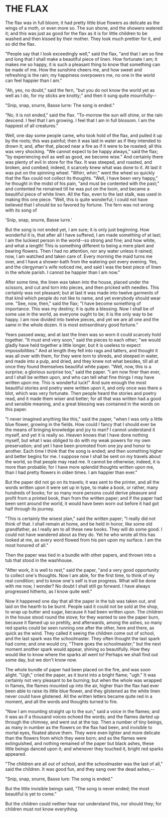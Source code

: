 # THE FLAX

The flax was in full bloom; it had pretty little blue flowers as
delicate as the wings of a moth, or even more so. The sun shone, and
the showers watered it; and this was just as good for the flax as it
is for little children to be washed and then kissed by their mother.
They look much prettier for it, and so did the flax.

"People say that I look exceedingly well," said the flax, "and
that I am so fine and long that I shall make a beautiful piece of
linen. How fortunate I am; it makes me so happy, it is such a pleasant
thing to know that something can be made of me. How the sunshine
cheers me, and how sweet and refreshing is the rain; my happiness
overpowers me, no one in the world can feel happier than I am."

"Ah, yes, no doubt," said the fern, "but you do not know the world
yet as well as I do, for my sticks are knotty;" and then it sung quite
mournfully--

  "Snip, snap, snurre,
   Basse lurre:
   The song is ended."


"No, it is not ended," said the flax. "To-morrow the sun will
shine, or the rain descend. I feel that I am growing. I feel that I am
in full blossom. I am the happiest of all creatures."

Well, one day some people came, who took hold of the flax, and
pulled it up by the roots; this was painful; then it was laid in water
as if they intended to drown it; and, after that, placed near a fire
as if it were to be roasted; all this was very shocking. "We cannot
expect to be happy always," said the flax; "by experiencing evil as
well as good, we become wise." And certainly there was plenty of
evil in store for the flax. It was steeped, and roasted, and broken,
and combed; indeed, it scarcely knew what was done to it. At last it
was put on the spinning wheel. "Whirr, whirr," went the wheel so
quickly that the flax could not collect its thoughts. "Well, I have
been very happy," he thought in the midst of his pain, "and must be
contented with the past;" and contented he remained till he was put on
the loom, and became a beautiful piece of white linen. All the flax,
even to the last stalk, was used in making this one piece. "Well, this
is quite wonderful; I could not have believed that I should be so
favored by fortune. The fern was not wrong with its song of

  'Snip, snap, snurre,
  Basse lurre.'

But the song is not ended yet, I am sure; it is only just beginning.
How wonderful it is, that after all I have suffered, I am made
something of at last; I am the luckiest person in the world--so strong
and fine; and how white, and what a length! This is something
different to being a mere plant and bearing flowers. Then I had no
attention, nor any water unless it rained; now, I am watched and taken
care of. Every morning the maid turns me over, and I have a
shower-bath from the watering-pot every evening. Yes, and the
clergyman's wife noticed me, and said I was the best piece of linen in
the whole parish. I cannot be happier than I am now."

After some time, the linen was taken into the house, placed
under the scissors, and cut and torn into pieces, and then pricked
with needles. This certainly was not pleasant; but at last it was made
into twelve garments of that kind which people do not like to name,
and yet everybody should wear one. "See, now, then," said the flax; "I
have become something of importance. This was my destiny; it is
quite a blessing. Now I shall be of some use in the world, as everyone
ought to be; it is the only way to be happy. I am now divided into
twelve pieces, and yet we are all one and the same in the whole dozen.
It is most extraordinary good fortune."

Years passed away, and at last the linen was so worn it could
scarcely hold together. "It must end very soon," said the pieces to
each other; "we would gladly have held together a little longer, but
it is useless to expect impossibilities." And at length they fell into
rags and tatters, and thought it was all over with them, for they were
torn to shreds, and steeped in water, and made into a pulp, and dried,
and they knew not what besides, till all at once they found themselves
beautiful white paper. "Well, now, this is a surprise; a glorious
surprise too," said the paper. "I am now finer than ever, and I
shall be written upon, and who can tell what fine things I may have
written upon me. This is wonderful luck!" And sure enough the most
beautiful stories and poetry were written upon it, and only once was
there a blot, which was very fortunate. Then people heard the
stories and poetry read, and it made them wiser and better; for all
that was written had a good and sensible meaning, and a great blessing
was contained in the words on this paper.

"I never imagined anything like this," said the paper, "when I was
only a little blue flower, growing in the fields. How could I fancy
that I should ever be the means of bringing knowledge and joy to
man? I cannot understand it myself, and yet it is really so. Heaven
knows that I have done nothing myself, but what I was obliged to do
with my weak powers for my own preservation; and yet I have been
promoted from one joy and honor to another. Each time I think that the
song is ended; and then something higher and better begins for me. I
suppose now I shall be sent on my travels about the world, so that
people may read me. It cannot be otherwise; indeed, it is more than
probable; for I have more splendid thoughts written upon me, than I
had pretty flowers in olden times. I am happier than ever."

But the paper did not go on its travels; it was sent to the
printer, and all the words written upon it were set up in type, to
make a book, or rather, many hundreds of books; for so many more
persons could derive pleasure and profit from a printed book, than
from the written paper; and if the paper had been sent around the
world, it would have been worn out before it had got half through
its journey.

"This is certainly the wisest plan," said the written paper; "I
really did not think of that. I shall remain at home, and be held in
honor, like some old grandfather, as I really am to all these new
books. They will do some good. I could not have wandered about as they
do. Yet he who wrote all this has looked at me, as every word flowed
from his pen upon my surface. I am the most honored of all."

Then the paper was tied in a bundle with other papers, and
thrown into a tub that stood in the washhouse.

"After work, it is well to rest," said the paper, "and a very good
opportunity to collect one's thoughts. Now I am able, for the first
time, to think of my real condition; and to know one's self is true
progress. What will be done with me now, I wonder? No doubt I shall
still go forward. I have always progressed hitherto, as I know quite
well."

Now it happened one day that all the paper in the tub was taken
out, and laid on the hearth to be burnt. People said it could not be
sold at the shop, to wrap up butter and sugar, because it had been
written upon. The children in the house stood round the stove; for
they wanted to see the paper burn, because it flamed up so prettily,
and afterwards, among the ashes, so many red sparks could be seen
running one after the other, here and there, as quick as the wind.
They called it seeing the children come out of school, and the last
spark was the schoolmaster. They often thought the last spark had
come; and one would cry, "There goes the schoolmaster;" but the next
moment another spark would appear, shining so beautifully. How they
would like to know where the sparks all went to! Perhaps we shall find
out some day, but we don't know now.

The whole bundle of paper had been placed on the fire, and was
soon alight. "Ugh," cried the paper, as it burst into a bright
flame; "ugh." It was certainly not very pleasant to be burning; but
when the whole was wrapped in flames, the flames mounted up into the
air, higher than the flax had ever been able to raise its little
blue flower, and they glistened as the white linen never could have
glistened. All the written letters became quite red in a moment, and
all the words and thoughts turned to fire.

"Now I am mounting straight up to the sun," said a voice in the
flames; and it was as if a thousand voices echoed the words; and the
flames darted up through the chimney, and went out at the top. Then
a number of tiny beings, as many in number as the flowers on the
flax had been, and invisible to mortal eyes, floated above them.
They were even lighter and more delicate than the flowers from which
they were born; and as the flames were extinguished, and nothing
remained of the paper but black ashes, these little beings danced upon
it; and whenever they touched it, bright red sparks appeared.

"The children are all out of school, and the schoolmaster was
the last of all," said the children. It was good fun, and they sang
over the dead ashes,--

  "Snip, snap, snurre,
  Basse lure:
  The song is ended."


But the little invisible beings said, "The song is never ended;
the most beautiful is yet to come."

But the children could neither hear nor understand this, nor
should they; for children must not know everything.




